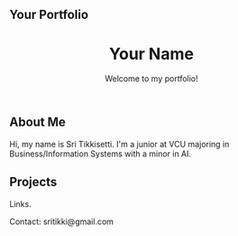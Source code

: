 <!DOCTYPE html>
<html lang="en">
<head>
    <meta charset="UTF-8">
    <meta name="viewport" content="width=device-width, initial-scale=1.0">
    <h2>Your Portfolio</h2>
    <link rel="stylesheet" href="style.css"> <!-- Optional CSS file -->
</head>
<body>
    <header>
        <h1>Your Name</h1>
        <p>Welcome to my portfolio!</p>
    </header>
    <section>
        <h2>About Me</h2>
        <p>Hi, my name is Sri Tikkisetti. I'm a junior at VCU majoring in Business/Information Systems with a minor in AI.</p>
    </section>
    <section>
        <h2>Projects</h2>
        <p>Links.</p>
    </section>
    <footer>
        <p>Contact: sritikki@gmail.com</p>
    </footer>
</body>
</html>
